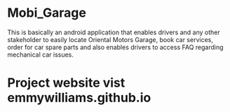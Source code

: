 # Mobi_Garage
This is basically an android application that enables drivers and any other stakeholder to easily locate Oriental Motors Garage, book car services, order for car spare parts and also enables drivers to access FAQ regarding mechanical car issues.
# Project website vist emmywilliams.github.io
